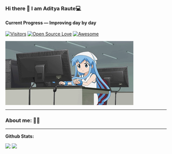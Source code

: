 ### Hi there 👋 I am  Aditya Raute💻
#### Current Progress — Improving day by day

[![Visitors](https://visitor-badge.glitch.me/badge?page_id=dumbcoder7.visitor-badge)](https://github.com/dumbcoder7)
[![Open Source Love](https://badges.frapsoft.com/os/v2/open-source.svg?v=103)](https://github.com/dumbcoder7) 
[![Awesome](https://cdn.rawgit.com/sindresorhus/awesome/d7305f38d29fed78fa85652e3a63e154dd8e8829/media/badge.svg)](https://github.com/dumbcoder7)


<img align="center" alt="GIF" src="https://github.com/JyotiJauhari/JyotiJauhari/blob/master/gif/girlGOcodeojoo.gif" width="400px" height = "200px" />


---

### About me: 🤗😀 

<!-- dumbcoder7 Write it Yourself -->

---

**Github Stats:**
<p align="left">
  
  <img width="56.5%" src="https://github-readme-stats.vercel.app/api?username=dumbcoder7&show_icons=true&theme=dracula&count_private=true&line_height=48" />
  <img width="40%" src="https://github-readme-stats.vercel.app/api/top-langs/?username=dumbcoder7&theme=dracula" />

</p>
<!--


- 🔭 I’m currently working on ...
- 🌱 I’m currently learning ...
- 👯 I’m looking to collaborate on ...
- 🤔 I’m looking for help with ...
- 💬 Ask me about ...
- 📫 How to reach me: ...
- 😄 Pronouns: ...
- ⚡ Fun fact: ...
-->

Feel free to reach out about issues in any project you find.


##### *Thanks for visiting*
